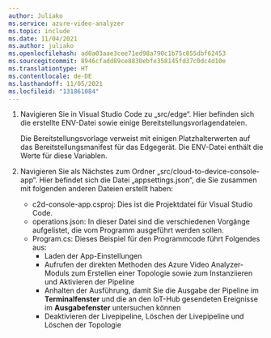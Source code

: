 ```yaml
---
author: Juliako
ms.service: azure-video-analyzer
ms.topic: include
ms.date: 11/04/2021
ms.author: juliako
ms.openlocfilehash: ad0a03aae3cee71ed98a790c1b75c855dbf62453
ms.sourcegitcommit: 8946cfadd89ce8830ebfe358145fd37c0dc4d10e
ms.translationtype: HT
ms.contentlocale: de-DE
ms.lasthandoff: 11/05/2021
ms.locfileid: "131861084"
---
```

1. Navigieren Sie in Visual Studio Code zu „src/edge“. Hier befinden sich die erstellte ENV-Datei sowie einige Bereitstellungsvorlagendateien.

   Die Bereitstellungsvorlage verweist mit einigen Platzhalterwerten auf das Bereitstellungsmanifest für das Edgegerät. Die ENV-Datei enthält die Werte für diese Variablen.
2. Navigieren Sie als Nächstes zum Ordner „src/cloud-to-device-console-app“. Hier befindet sich die Datei „appsettings.json“, die Sie zusammen mit folgenden anderen Dateien erstellt haben:

   - c2d-console-app.csproj: Dies ist die Projektdatei für Visual Studio Code.
   - operations.json: In dieser Datei sind die verschiedenen Vorgänge aufgelistet, die vom Programm ausgeführt werden sollen.
   - Program.cs: Dieses Beispiel für den Programmcode führt Folgendes aus:
     - Laden der App-Einstellungen
     - Aufrufen der direkten Methoden des Azure Video Analyzer-Moduls zum Erstellen einer Topologie sowie zum Instanziieren und Aktivieren der Pipeline
     - Anhalten der Ausführung, damit Sie die Ausgabe der Pipeline im **Terminalfenster** und die an den IoT-Hub gesendeten Ereignisse im **Ausgabefenster** untersuchen können
     - Deaktivieren der Livepipeline, Löschen der Livepipeline und Löschen der Topologie
